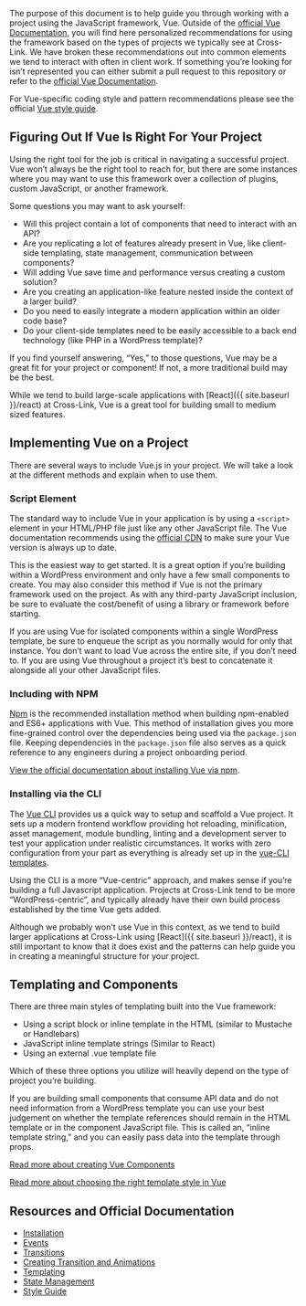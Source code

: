 The purpose of this document is to help guide you through working with a project using the JavaScript framework, Vue. Outside of the [official Vue Documentation](https://vuejs.org/), you will  find here personalized recommendations for using the framework based on the types of projects we typically see at Cross-Link. We have broken these recommendations out into common elements we tend to interact with often in client work. If something you’re looking for isn’t represented you can either submit a pull request to this repository or refer to the [official Vue Documentation](https://vuejs.org/).

For Vue-specific coding style and pattern recommendations please see the official [Vue style guide](https://vuejs.org/v2/style-guide/).

## Figuring Out If Vue Is Right For Your Project

Using the right tool for the job is critical in navigating a successful project. Vue won’t always be the right tool to reach for, but there are some instances where you may want to use this framework over a collection of plugins, custom JavaScript, or another framework.

Some questions you may want to ask yourself:
* Will this project contain a lot of components that need to interact with an API?
* Are you replicating a lot of features already present in Vue, like client-side templating, state management, communication between components?
* Will adding Vue save time and performance versus creating a custom solution?
* Are you creating an application-like feature nested inside the context of a larger build?
* Do you need to easily integrate a modern application within an older code base?
* Do your client-side templates need to be easily accessible to a back end technology (like PHP in a WordPress template)?


If you find yourself answering, “Yes,” to those questions, Vue may be a great fit for your project or component! If not, a more traditional build may be the best.

While we tend to build large-scale applications with [React]({{ site.baseurl }}/react) at Cross-Link, Vue is a great tool for building small to medium sized features. 

## Implementing Vue on a Project

There are several ways to include Vue.js in your project. We will take a look at the different methods and explain when to use them.

### Script Element
The standard way to include Vue in your application is by using a `<script>` element in your HTML/PHP file just like any other JavaScript file. The Vue documentation recommends using the [official CDN](https://vuejs.org/v2/guide/installation.html#CDN) to make sure your Vue version is always up to date.

This is the easiest way to get started. It is a great option if you’re building within a WordPress environment and only have a few small components to create. You may also consider this method if Vue is not the primary framework used on the project. As with any third-party JavaScript inclusion, be sure to evaluate the cost/benefit of using a library or framework before starting.

If you are using Vue for isolated components within a single WordPress template, be sure to enqueue the script as you normally would for only that instance. You don’t want to load Vue across the entire site, if you don’t need to. If you are using Vue throughout a project it’s best to concatenate it alongside all your other JavaScript files.

### Including with NPM

[Npm](https://vuejs.org/v2/guide/installation.html#NPM) is the recommended installation method when building npm-enabled and ES6+ applications with Vue. This method of installation gives you more fine-grained control over the dependencies being used via the `package.json` file. Keeping dependencies in the `package.json` file also serves as a quick reference to any engineers during a project onboarding period.

[View the official documentation about installing Vue via npm](https://vuejs.org/v2/guide/installation.html#NPM).

### Installing via the CLI

The [Vue CLI](https://vuejs.org/v2/guide/installation.html#CLI) provides us a quick way to setup and scaffold a Vue project. It sets up a modern frontend workflow providing hot reloading, minification, asset management, module bundling, linting and a development server to test your application under realistic circumstances. It works with zero configuration from your part as everything is already set up in the [vue-CLI templates](https://github.com/vuejs-templates/).

Using the CLI is a more “Vue-centric” approach, and makes sense if you’re building a full Javascript application. Projects at Cross-Link tend to be more “WordPress-centric”, and typically already have their own build process established by the time Vue gets added.

Although we probably won't use Vue in this context, as we tend to build larger applications at Cross-Link using [React]({{ site.baseurl }}/react), it is still important to know that it does exist and the patterns can help guide you in creating a meaningful structure for your project.

## Templating and Components
There are three main styles of templating built into the Vue framework:

* Using a script block or inline template in the HTML (similar to Mustache or Handlebars)
* JavaScript inline template strings (Similar to React)
* Using an external .vue template file

Which of these three options you utilize will heavily depend on the type of project you’re building.

If you are building small components that consume API data and do not need information from a WordPress template you can use your best judgement on whether the template references should remain in the HTML template or in the component JavaScript file. This is called an, “inline template string,” and you can easily pass data into the template through props.

[Read more about creating Vue Components](https://vuejs.org/v2/guide/components.html)

[Read more about choosing the right template style in Vue](https://sebastiandedeyne.com/posts/2016/dealing-with-templates-in-vue-20)

## Resources and Official Documentation

* [Installation](https://vuejs.org/v2/guide/installation.html)
* [Events](https://vuejs.org/v2/guide/events.html)
* [Transitions](https://vuejs.org/v2/guide/transitions.html)
* [Creating Transition and Animations](https://css-tricks.com/creating-vue-js-transitions-animations/)
* [Templating](https://vuejs.org/v2/guide/syntax.html)
* [State Management](https://vuejs.org/v2/guide/state-management.html)
* [Style Guide](https://vuejs.org/v2/style-guide/)
